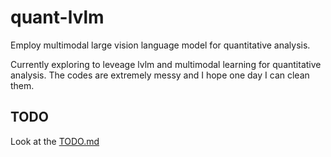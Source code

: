 # quant-lvlm
Employ multimodal large vision language model for quantitative analysis.  

Currently exploring to leveage lvlm and multimodal learning for quantitative analysis. The codes are extremely messy and I hope one day I can clean them.  


## TODO
Look at the [TODO.md](TODO.md)